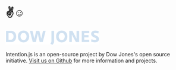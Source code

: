 <div class="inner">
	<h1>✌☺</h1>
	<img id="djlogo" src="/images/dj-logo.png" intent in-highres: in-highres-src="images/dj-logo-retina.png" alt="Dow Jones logo"/>
	<p>Intention.js is an open-source project by Dow Jones's open source initiative. <a href="https://github.com/dowjones" target="_blank">Visit us on Github</a> for more information and projects.</p>
</div>
